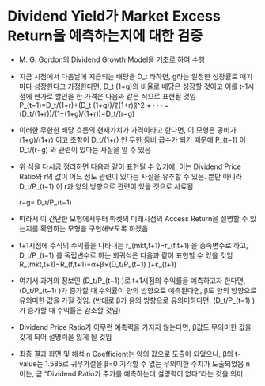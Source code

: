 # Dividend Yield가 Market Excess Return을 예측하는지에 대한 검증
- M. G. Gordon의 Dividend Growth Model을 기초로 하여 수행
- 지금 시점에서 다음날에 지급되는 배당을 D_t 라하면, g라는 일정한 성장률로 매기마다 성장한다고 가정한다면, 
  D_t  (1+g)의 비율로 배당은 성장할 것이고 이를 t-1시점에 현가로 할인을 한 가격은 다음과 같은 식으로 표현될 것임
	P_(t−1)=D_t/(1+r)+(D_t (1+g))/〖(1+r)〗^2 + ∙ ∙ ∙ = (D_t/(1+r))/(1−(1+g)/(1+r))=D_t/(r−g)
- 이러한 무한한 배당 흐름의 현재가치가 가격이라고 한다면, 이 모형은 공비가 (1+g)/(1+r)  이고 초항이 D_t/(1+r) 인 무한 등비 급수가 되기 때문에 
  P_(t−1) 이 D_t/(r−g) 와 관련이 있다는 사실을 알 수 있음
- 위 식을 다시금 정리하면 다음과 같이 표현될 수 있기에, 이는 Dividend Price Ratio와 r의 값이 어느 정도 관련이 있다는 사실을 유추할 수 있음. 
  뿐만 아니라 D_t/P_(t−1)  이 r과 양의 방향으로 관련이 있을 것으로 사료됨
		
    r−g= D_t/P_(t−1) 
    
- 따라서 이 간단한 모형에서부터 마켓의 미래시점의 Access Return을 설명할 수 있는지를 확인하는 모형을 구현해보도록 하겠음
- t+1시점에 주식의 수익률을 나타내는 r_(mkt,t+1)−r_(f,t+1) 을 종속변수로 하고, D_t/P_(t−1)  를 독립변수로 하는 회귀식은 다음과 같이 표현할 수 있을 것임
		R_(mkt,t+1)−R_(f,t+1)=α+β×(D_t/P_(t−1) )+ε_(t+1)

- 여기서 과거의 정보인 (D_t/P_(t−1) )로 t+1시점의 수익률을 예측하고자 한다면, (D_t/P_(t−1) )가 증가할 때 수익률이 양의 방향으로 예측된다면, β도 양의 방향으로 유의미한 값을 가질 것임. (반대로 β가 음의 방향으로 유의미하다면, (D_t/P_(t−1) )가 증가할 때 수익률은 감소할 것임)
- Dividend Price Ratio가 아무런 예측력을 가지지 않는다면, β값도 무의미한 값을 갖게 되어 설명력을 잃게 될 것임
		 		 
- 최종 결과 화면 및 해석
	n Coefficient는 양의 값으로 도출이 되었으나, β의 t-value는 1.585로 귀무가설을 β=0 기각할 수 없는 무의미한 수치가 도출되었음
	n 이는, 곧 “Dividend Ratio가 주가를 예측하는데 설명력이 없다”라는 것을 의미
